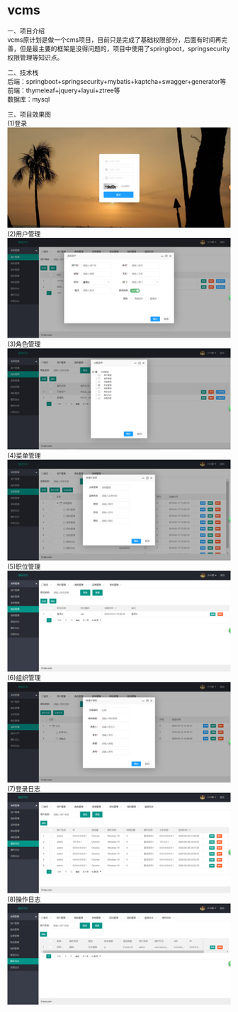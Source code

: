 # vcms
一、项目介绍  
     vcms原计划是做一个cms项目，目前只是完成了基础权限部分，后面有时间再完善，但是最主要的框架是没得问题的，项目中使用了springboot，springsecurity权限管理等知识点。

二、技术栈  
        后端：springboot+springsecurity+mybatis+kaptcha+swagger+generator等  
        前端：thymeleaf+jquery+layui+ztree等  
        数据库：mysql  
   
三、项目效果图  
     (1)登录
     !["登录"](https://github.com/tmAlj/vcms/blob/master/src/main/resources/images/%E7%99%BB%E5%BD%95.png)  
     (2)用户管理
     !["登录"](https://github.com/tmAlj/vcms/blob/master/src/main/resources/images/%E7%94%A8%E6%88%B7%E7%AE%A1%E7%90%86.png)  
     (3)角色管理
     !["登录"](https://github.com/tmAlj/vcms/blob/master/src/main/resources/images/%E8%A7%92%E8%89%B2%E7%AE%A1%E7%90%86.png)  
     (4)菜单管理
     !["登录"](https://github.com/tmAlj/vcms/blob/master/src/main/resources/images/%E8%8F%9C%E5%8D%95%E7%AE%A1%E7%90%86.png)  
     (5)职位管理
     !["登录"](https://github.com/tmAlj/vcms/blob/master/src/main/resources/images/%E8%81%8C%E4%BD%8D%E7%AE%A1%E7%90%86.png)  
     (6)组织管理
     !["登录"](https://github.com/tmAlj/vcms/blob/master/src/main/resources/images/%E7%BB%84%E7%BB%87%E7%AE%A1%E7%90%86.png)  
     (7)登录日志
     !["登录"](https://github.com/tmAlj/vcms/blob/master/src/main/resources/images/%E7%99%BB%E5%BD%95%E6%97%A5%E5%BF%97.png)  
     (8)操作日志
     !["登录"](https://github.com/tmAlj/vcms/blob/master/src/main/resources/images/%E6%93%8D%E4%BD%9C%E6%97%A5%E5%BF%97.png)
     
     
    
     
  
  
